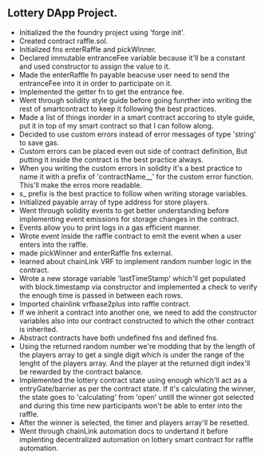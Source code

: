 ## Lottery DApp Project.

- Initialized the the foundry project using 'forge init'.
- Created contract raffle.sol.
- Initialized fns enterRaffle and pickWinner.
- Declared immutable entranceFee variable because it'll be a constant and used constructor to assign the value to it.
- Made the enterRaffle fn payable beacuse user need to send the entranceFee into it in order to participate on it.
- Implemented the getter fn to get the entrance fee.
- Went through solidity style guide before going funrther into writing the rest of smartcontract to keep it following the best practices.
- Made a list of things inorder in a smart contract accoring to style guide, put it in top of my smart contract so that I can follow along.
- Decided to use custom errors instead of error messages of type 'string' to save gas.
- Custom errors can be placed even out side of contract definition, But putting it inside the contract is the best practice always.
- When you writing the custom errors in solidity it's a best practice to name it with a prefix of 'contractName__' for the custom error function. This'll make the erros more readable.
- s_ prefix is the best practice to follow when writing storage variables.
- Initialized payable array of type address for store players.
- Went through solidity events to get better understanding before implementing event emissions for storage changes in the contract.
- Events allow you to print logs in a gas efficient manner.
- Wrote event inside the raffle contract to emit the event when a user enters into the raffle.
- made pickWinner and enterRaffle fns external.
- learned about chainLink VRF to implement random number logic in the contract.
- Wrote a new storage variable 'lastTimeStamp' which'll get populated with block.timestamp via constructor and implemented a check to verify the enough time is passed in between each rows.
- Imported chainlink vrfbase2plus into raffle contract.
- If we inherit a contract into another one, we need to add the constructor variables also into our contract constructed to which the other contract is inherited.
- Abstract contracts have both undefined fns and defined fns.
- Using the returned random number we're modding that by the length of the players array to get a single digit which is under the range of the lenght of the players array. And the player at the returned digit index'll be rewarded by the contract balance.
- Implemented the lottery contract state using enough which'll act as a entryGate/barrier as per the contract state. If it's calculating the winner, the state goes to 'calculating' from 'open' untill the winner got selected and during this time new participants won't be able to enter into the raffle.
- After the winner is selected, the timer and players array'll be resetted.
- Went through chainLink automation docs to undertand it before implenting decentralized automation on lottery smart contract for raffle automation.